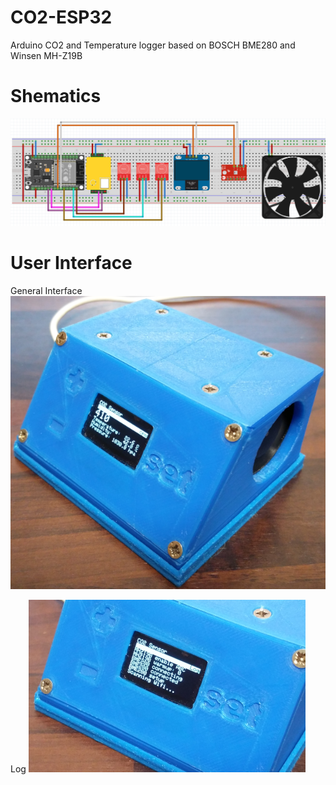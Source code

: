 # CO2-ESP32
Arduino CO2 and Temperature logger based on BOSCH BME280 and Winsen MH-Z19B

# Shematics
![shematic](Images/shematic.PNG)


# User Interface
General Interface
![shematic](Images/FrontUserInterface.png)

Log
![shematic](Images/FronUserLog.png)
